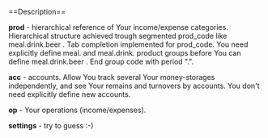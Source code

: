 ﻿==Description==

**prod** - hierarchical reference of Your income/expense categories. Hierarchical structure achieved trough segmented prod\_code like meal.drink.beer . Tab completion implemented for prod\_code. You need explicitly define meal. and meal.drink. product groups before You can define meal.drink.beer . End group code with period ".".

**acc** - accounts. Allow You track several Your money-storages independently, and see Your remains and turnovers by accounts. You don't need explicitly define new accounts.

**op** - Your operations (income/expenses).

**settings** - try to guess :-)
